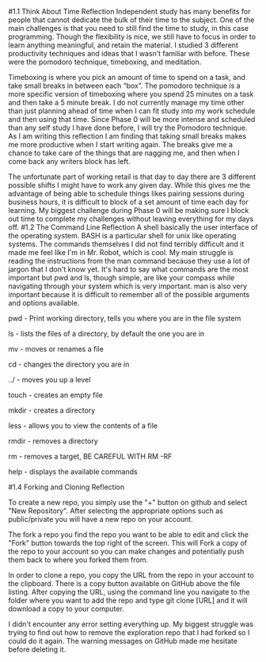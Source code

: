 #1.1 Think About Time Reflection
Independent study has many benefits for people that cannot dedicate the bulk of their time to the subject.  One of the main challenges is that you need to still find the time to study, in this case programming.  Though the flexibility is nice, we still have to focus in order to learn anything meaningful, and retain the material.  I studied 3 different productivity techniques and ideas that I wasn’t familiar with before.  These were the pomodoro technique, timeboxing, and meditation.

Timeboxing is where you pick an amount of time to spend on a task, and take small breaks in between each “box”. The pomodoro technique is a more specific version of timeboxing where you spend 25 minutes on a task and then take a 5 minute break.  I do not currently manage my time other than just planning ahead of time when I can fit study into my work schedule and then using that time.  Since Phase 0 will be more intense and scheduled than any self study I have done before, I will try the Pomodoro technique.  As I am writing this reflection I am finding that taking small breaks makes me more productive when I start writing again.  The breaks give me a chance to take care of the things that are nagging me, and then when I come back any writers block has left.

The unfortunate part of working retail is that day to day there are 3 different possible shifts I might have to work any given day.  While this gives me the advantage of being able to schedule things likes pairing sessions during business hours, it is difficult to block of a set amount of time each day for learning.  My biggest challenge during Phase 0 will be making sure I block out time to complete my challenges without leaving everything for my days off.
#1.2 The Command Line Reflection
A shell basically the user interface of the operating system.  BASH is a particular shell for unix like operating systems.  The commands themselves I did not find terribly difficult and it made me feel like I'm in Mr. Robot, which is cool.  My main struggle is reading the instructions from the man command because they use a lot of jargon that I don't know yet.  It's hard to say what commands are the most important but pwd and ls, though simple, are like your compass while navigating through your system which is very important. man is also very important because it is difficult to remember all of the possible arguments and options available.

pwd - Print working directory, tells you where you are in the file system

ls - lists the files of a directory, by default the one you are in

mv  - moves or renames a file

cd - changes the directory you are in

../ - moves you up a level

touch - creates an empty file

mkdir - creates a directory

less - allows you to view the contents of a file

rmdir - removes a directory

rm - removes a target, BE CAREFUL WITH RM -RF

help - displays the available commands

#1.4 Forking and Cloning Reflection

To create a new repo, you simply use the "+" button on github and select "New Repository".  After selecting the appropriate options such as public/private you will have a new repo on your account.

The fork a repo you find the repo you want to be able to edit and click the "Fork" button towards the top right of the screen.  This will Fork a copy of the repo to your account so you can make changes and potentially push them back to where you forked them from.

In order to clone a repo, you copy the URL from the repo in your account to the clipboard.  There is a copy button available on GitHub above the file listing.  After copying the URL, using the command line you navigate to the folder where you want to add the repo and type git clone [URL] and it will download a copy to your computer.

I didn't encounter any error setting everything up.  My biggest struggle was trying to find out how to remove the exploration repo that I had forked so I could do it again.  The warning messages on GitHub made me hesitate before deleting it.